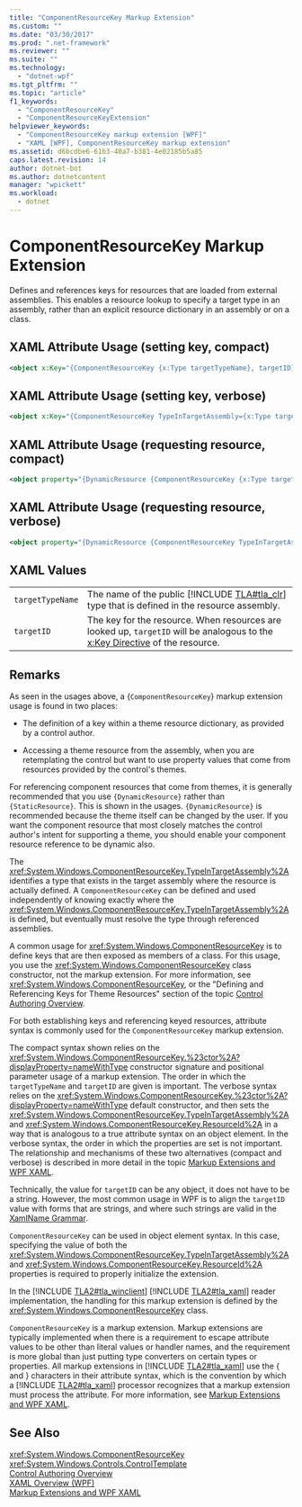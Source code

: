```yaml
---
title: "ComponentResourceKey Markup Extension"
ms.custom: ""
ms.date: "03/30/2017"
ms.prod: ".net-framework"
ms.reviewer: ""
ms.suite: ""
ms.technology: 
  - "dotnet-wpf"
ms.tgt_pltfrm: ""
ms.topic: "article"
f1_keywords: 
  - "ComponentResourceKey"
  - "ComponentResourceKeyExtension"
helpviewer_keywords: 
  - "ComponentResourceKey markup extension [WPF]"
  - "XAML [WPF], ComponentResourceKey markup extension"
ms.assetid: d6bcdbe6-61b3-40a7-b381-4e02185b5a85
caps.latest.revision: 14
author: dotnet-bot
ms.author: dotnetcontent
manager: "wpickett"
ms.workload: 
  - dotnet
---
```

# ComponentResourceKey Markup Extension
Defines and references keys for resources that are loaded from external assemblies. This enables a resource lookup to specify a target type in an assembly, rather than an explicit resource dictionary in an assembly or on a class.  

## XAML Attribute Usage (setting key, compact)  

```xml  
<object x:Key="{ComponentResourceKey {x:Type targetTypeName}, targetID}" .../>  
```  

## XAML Attribute Usage (setting key, verbose)  

```xml  
<object x:Key="{ComponentResourceKey TypeInTargetAssembly={x:Type targetTypeName}, ResourceID=targetID}" .../>  
```  

## XAML Attribute Usage (requesting resource, compact)  

```xml  
<object property="{DynamicResource {ComponentResourceKey {x:Type targetTypeName}, targetID}}" .../>  
```  

## XAML Attribute Usage (requesting resource, verbose)  

```xml  
<object property="{DynamicResource {ComponentResourceKey TypeInTargetAssembly={x:Type targetTypeName}, ResourceID=targetID}}" .../>  
```  

## XAML Values  


|                  |                                                                                                                                                                                             |
|------------------|---------------------------------------------------------------------------------------------------------------------------------------------------------------------------------------------|
| `targetTypeName` |                         The name of the public [!INCLUDE [TLA#tla_clr](../../../../includes/tlasharptla-clr-md.md)] type that is defined in the resource assembly.                          |
|    `targetID`    | The key for the resource. When resources are looked up, `targetID` will be analogous to the [x:Key Directive](../../../../docs/framework/xaml-services/x-key-directive.md) of the resource. |

## Remarks  
 As seen in the usages above, a {`ComponentResourceKey`} markup extension usage is found in two places:  

-   The definition of a key within a theme resource dictionary, as provided by a control author.  

-   Accessing a theme resource from the assembly, when you are retemplating the control but want to use property values that come from resources provided by the control's themes.  

 For referencing component resources that come from themes, it is generally recommended that you use `{DynamicResource}` rather than `{StaticResource}`. This is shown in the usages. `{DynamicResource}` is recommended because the theme itself can be changed by the user. If you want the component resource that most closely matches the control author's intent for supporting a theme, you should enable your component resource reference to be dynamic also.  

 The <xref:System.Windows.ComponentResourceKey.TypeInTargetAssembly%2A> identifies a type that exists in the target assembly where the resource is actually defined. A `ComponentResourceKey` can be defined and used independently of knowing exactly where the <xref:System.Windows.ComponentResourceKey.TypeInTargetAssembly%2A> is defined, but eventually must resolve the type through referenced assemblies.  

 A common usage for <xref:System.Windows.ComponentResourceKey> is to define keys that are then exposed as members of a class. For this usage, you use the <xref:System.Windows.ComponentResourceKey> class constructor, not the markup extension. For more information, see <xref:System.Windows.ComponentResourceKey>, or the "Defining and Referencing Keys for Theme Resources" section of the topic [Control Authoring Overview](../../../../docs/framework/wpf/controls/control-authoring-overview.md).  

 For both establishing keys and referencing keyed resources, attribute syntax is commonly used for the `ComponentResourceKey` markup extension.  

 The compact syntax shown relies on the <xref:System.Windows.ComponentResourceKey.%23ctor%2A?displayProperty=nameWithType> constructor signature and positional parameter usage of a markup extension. The order in which the `targetTypeName` and `targetID` are given is important. The verbose syntax relies on the <xref:System.Windows.ComponentResourceKey.%23ctor%2A?displayProperty=nameWithType> default constructor, and then sets the <xref:System.Windows.ComponentResourceKey.TypeInTargetAssembly%2A> and <xref:System.Windows.ComponentResourceKey.ResourceId%2A> in a way that is analogous to a true attribute syntax on an object element. In the verbose syntax, the order in which the properties are set is not important. The relationship and mechanisms of these two alternatives (compact and verbose) is described in more detail in the topic [Markup Extensions and WPF XAML](../../../../docs/framework/wpf/advanced/markup-extensions-and-wpf-xaml.md).  

 Technically, the value for `targetID` can be any object, it does not have to be a string. However, the most common usage in WPF is to align the `targetID` value with forms that are strings, and where such strings are valid in the [XamlName Grammar](../../../../docs/framework/xaml-services/xamlname-grammar.md).  

 `ComponentResourceKey` can be used in object element syntax. In this case, specifying the value of both the <xref:System.Windows.ComponentResourceKey.TypeInTargetAssembly%2A> and <xref:System.Windows.ComponentResourceKey.ResourceId%2A> properties is required to properly initialize the extension.  

 In the [!INCLUDE [TLA2#tla_winclient](../../../../includes/tla2sharptla-winclient-md.md)] [!INCLUDE [TLA2#tla_xaml](../../../../includes/tla2sharptla-xaml-md.md)] reader implementation, the handling for this markup extension is defined by the <xref:System.Windows.ComponentResourceKey> class.  

 `ComponentResourceKey` is a markup extension. Markup extensions are typically implemented when there is a requirement to escape attribute values to be other than literal values or handler names, and the requirement is more global than just putting type converters on certain types or properties. All markup extensions in [!INCLUDE [TLA2#tla_xaml](../../../../includes/tla2sharptla-xaml-md.md)] use the { and } characters in their attribute syntax, which is the convention by which a [!INCLUDE [TLA2#tla_xaml](../../../../includes/tla2sharptla-xaml-md.md)] processor recognizes that a markup extension must process the attribute. For more information, see [Markup Extensions and WPF XAML](../../../../docs/framework/wpf/advanced/markup-extensions-and-wpf-xaml.md).  

## See Also  
 <xref:System.Windows.ComponentResourceKey>  
 <xref:System.Windows.Controls.ControlTemplate>  
 [Control Authoring Overview](../../../../docs/framework/wpf/controls/control-authoring-overview.md)  
 [XAML Overview (WPF)](../../../../docs/framework/wpf/advanced/xaml-overview-wpf.md)  
 [Markup Extensions and WPF XAML](../../../../docs/framework/wpf/advanced/markup-extensions-and-wpf-xaml.md)
